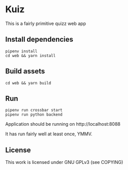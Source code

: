 # Kuiz

This is a fairly primitive quizz web app

## Install dependencies

    pipenv install
    cd web && yarn install

## Build assets

    cd web && yarn build

## Run

    pipenv run crossbar start
    pipenv run python backend

Application should be running on http://localhost:8088

It has run fairly well at least once, YMMV.

## License

This work is licensed under GNU GPLv3 (see COPYING)

